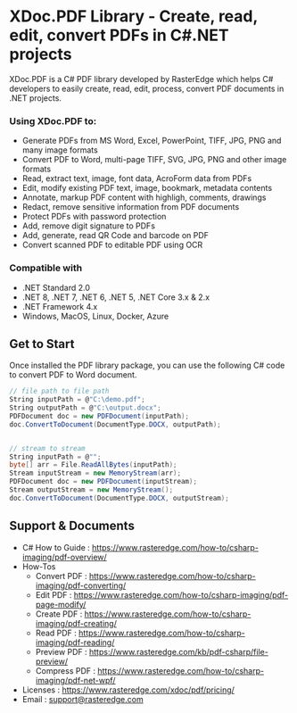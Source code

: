 
# XDoc.PDF Library - Create, read, edit, convert PDFs in C#.NET projects

XDoc.PDF is a C# PDF library developed by RasterEdge which helps C# developers to easily create, read, edit, process, convert PDF documents in .NET projects.

### Using XDoc.PDF to:
- Generate PDFs from MS Word, Excel, PowerPoint, TIFF, JPG, PNG and many image formats
- Convert PDF to Word, multi-page TIFF, SVG, JPG, PNG and other image formats
- Read, extract text, image, font data, AcroForm data from PDFs
- Edit, modify existing PDF text, image, bookmark, metadata contents
- Annotate, markup PDF content with highligh, comments, drawings
- Redact, remove sensitive information from PDF documents
- Protect PDFs with password protection
- Add, remove digit signature to PDFs
- Add, generate, read QR Code and barcode on PDF
- Convert scanned PDF to editable PDF using OCR


### Compatible with
- .NET Standard 2.0
- .NET 8, .NET 7, .NET 6, .NET 5, .NET Core 3.x & 2.x
- .NET Framework 4.x
- Windows, MacOS, Linux, Docker, Azure


## Get to Start

Once installed the PDF library package, you can use the following C# code to convert PDF to Word document.

```csharp
// file path to file path	
String inputPath = @"C:\demo.pdf";
String outputPath = @"C:\output.docx";
PDFDocument doc = new PDFDocument(inputPath);
doc.ConvertToDocument(DocumentType.DOCX, outputPath);


// stream to stream
String inputPath = @"";
byte[] arr = File.ReadAllBytes(inputPath);
Stream inputStream = new MemoryStream(arr);
PDFDocument doc = new PDFDocument(inputStream);
Stream outputStream = new MemoryStream();
doc.ConvertToDocument(DocumentType.DOCX, outputStream);

```


## Support & Documents

- C# How to Guide : https://www.rasteredge.com/how-to/csharp-imaging/pdf-overview/
- How-Tos 
     * Convert PDF : https://www.rasteredge.com/how-to/csharp-imaging/pdf-converting/
     * Edit PDF : https://www.rasteredge.com/how-to/csharp-imaging/pdf-page-modify/
     * Create PDF : https://www.rasteredge.com/how-to/csharp-imaging/pdf-creating/
     * Read PDF : https://www.rasteredge.com/how-to/csharp-imaging/pdf-reading/
     * Preview PDF : https://www.rasteredge.com/kb/pdf-csharp/file-preview/
     * Compress PDF : https://www.rasteredge.com/how-to/csharp-imaging/pdf-net-wpf/
- Licenses : https://www.rasteredge.com/xdoc/pdf/pricing/
- Email : support@rasteredge.com




